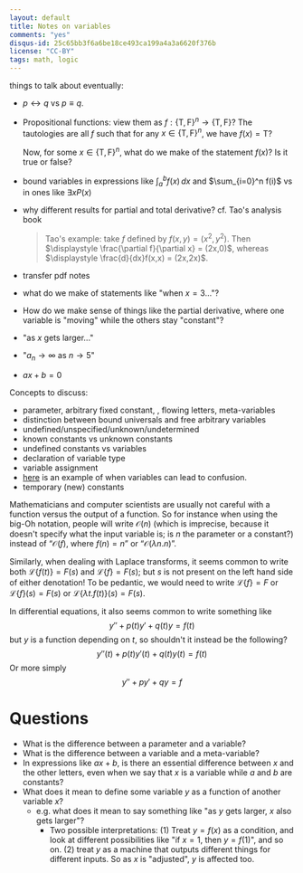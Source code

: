 ```yaml
---
layout: default
title: Notes on variables
comments: "yes"
disqus-id: 25c65bb3f6a6be18ce493ca199a4a3a6620f376b
license: "CC-BY"
tags: math, logic
---
```


things to talk about eventually:

- $p \leftrightarrow q$ vs $p \equiv q$.
- Propositional functions: view them as $f: \{\mathrm{T},\mathrm{F}\}^n\to \{\mathrm{T},\mathrm{F}\}$?
  The tautologies are all $f$ such that for any $x\in \{\mathrm{T},\mathrm{F}\}^n$, we have $f(x) = \mathrm{T}$?

    Now, for some $x\in \{\mathrm{T},\mathrm{F}\}^n$, what do we make of the statement $f(x)$? Is it true or false?

- bound variables in expressions like $\int_a^b f(x)\, dx$ and
  $\sum_{i=0}^n f(i)$ vs in ones like $\exists x P(x)$

- why different results for partial and total derivative? cf. Tao's
  analysis book

    > Tao's example: take $f$ defined by $f(x,y) = (x^2, y^2)$.
    > Then $\displaystyle \frac{\partial f}{\partial x} = (2x,0)$,
    > whereas $\displaystyle \frac{d}{dx}f(x,x) = (2x,2x)$.

- transfer pdf notes

- what do we make of statements like "when $x=3$..."?

- How do we make sense of things like the partial derivative, where one variable is "moving" while the others stay "constant"?

- "as $x$ gets larger..."

- "$a_n \to \infty$ as $n\to 5$"


- $ax + b = 0$


Concepts to discuss:

- parameter, arbitrary fixed constant, , flowing letters, meta-variables
- distinction between bound universals and free arbitrary variables
- undefined/unspecified/unknown/undetermined
- known constants vs unknown constants
- undefined constants vs variables
- declaration of variable type
- variable assignment
- [here](http://math.stackexchange.com/questions/24284/is-the-variable-in-let-y-fx-free-bound-or-neither) is an example of when variables can lead to confusion.
- temporary (new) constants


Mathematicians and computer scientists are usually not careful with a function versus the output of a function.
So for instance when using the big-Oh notation, people will write $\mathcal{O}(n)$ (which is imprecise, because it doesn't specify what the input variable is; is $n$ the parameter or a constant?) instead of “$\mathcal{O}(f)$, where $f(n) = n$” or “$\mathcal{O}(\lambda n.n)$”.

Similarly, when dealing with Laplace transforms, it seems common to write both $\mathcal{L}\{f(t)\} = F(s)$ and $\mathcal{L}\{f\} = F(s)$; but $s$ is not present on the left hand side of either denotation!
To be pedantic, we would need to write $\mathcal{L}\{f\} = F$ or $\mathcal{L}\{f\}(s) = F(s)$ or $\mathcal{L}\{\lambda t.f(t)\}(s) = F(s)$.

In differential equations, it also seems common to write something like
$$y'' + p(t)y' + q(t)y = f(t)$$
but $y$ is a function depending on $t$, so shouldn't it instead be the following?
$$y''(t) + p(t)y'(t) + q(t)y(t) = f(t)$$
Or more simply
$$y'' + py' + qy = f$$


# Questions

- What is the difference between a parameter and a variable?
- What is the difference between a variable and a meta-variable?
- In expressions like $ax + b$, is there an essential difference between $x$ and the other letters, even when we say that $x$ is a variable while $a$ and $b$ are constants?
- What does it mean to define some variable $y$ as a function of another variable $x$?
    - e.g. what does it mean to say something like "as $y$ gets larger, $x$ also gets larger"?
        - Two possible interpretations: (1) Treat $y = f(x)$ as a
          condition, and look at different possibilities like "if $x =
          1$, then $y = f(1)$", and so on. (2) treat $y$ as a machine that outputs different things for different inputs. So as $x$ is "adjusted", $y$ is affected too.
